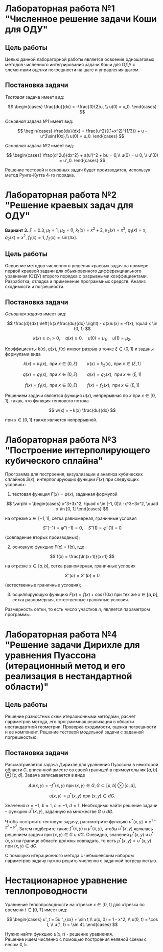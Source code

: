 # Лабораторная работа №1 "Численное решение задачи Коши для ОДУ"

## Цель работы

Целью данной лабораторной работы является освоение одношаговых методов численного интегрирования задачи Коши для ОДУ с элементами оценки погрешности на шаге и управления шагом.

## Постановка задачи

*Тестовая* задача имеет вид:

$$
\begin{cases}
    \frac{du}{dx} = -\frac{3}{2}u, \\
    u(0) = u_0.
\end{cases}
$$

*Основная* задача *№1* имеет вид:

$$
\begin{cases}
    \frac{du}{dx} = \frac{u^2}{(1+x^2)^{1/3}} + u - u^3\sin(10x),\\
    u(0) = u_0.
\end{cases}
$$

*Основная* задача *№2* имеет вид:

$$
    \begin{cases}
        \frac{d^2u}{dx^2} + a(u')^2 + bu = 0,\\
        u(0) = u_0, \\
        u'(0) =  u'_0.
    \end{cases}
$$

Решение тестовой и основных задач будет производится, используя метод Рунге-Кутта 4-го порядка.  

# Лабораторная работа №2 "Решение краевых задач для ОДУ"

**Вариант 3.** $\xi = 0.3$, $\mu_1 = 1$, $\mu_2 = 0$, $k_1(x) = x^2 + 2$, $k_2(x) = x^2$, $q_1(x) = x$, $q_2(x) = x^2$, $f_1(x) = 1$, $f_2(x) = \sin(\pi x)$. 

## Цель работы

Освоение методов численного решения краевых задач на примере первой краевой задачи для обыкновенного дифференциального уравнения (ОДУ) второго порядка с разрывными коэффициентами. Разработка, отладка и применение программных средств. Анализ сходимости и погрешности.

## Постановка задачи

*Основная задача* имеет вид:

$$
\frac{d}{dx} \left( k(x)\frac{du}{dx} \right) - q(x)u(x) = -f(x), \quad x \in (0, 1) 
$$

$$ 
k(x) \ge c_1 > 0, \quad q(x) \ge 0, \quad u(0)=\mu_1, \quad u(1) = \mu_2.
$$

Коэффициенты $k(x)$, $q(x)$, $f(x)$ имеют разрыв в точке $\xi \in (0, 1)$ и заданы формулами вида

$$
k(x) = k_1(x), \text{ при } x \in [0, \xi) \qquad k(x) = k_2(x), \text{ при } x \in (\xi, 1]
$$

$$
q(x) = q_1(x), \text{ при } x \in [0, \xi) \qquad q(x) = q_2(x), \text{ при } x \in (\xi, 1]
$$

$$
f(x) = f_1(x), \text{ при } x \in [0, \xi) \qquad f(x) = f_2(x), \text{ при } x \in (\xi, 1]
$$

Решением задачи является функция $u(x)$, непрерывная по $x$ при
$x ∈ [0, 1]$, такая, что функция теплового потока

$$
w(x) = – k(x) \frac{du}{dx}
$$

при $x ∈ [0, 1]$ также является непрерывной.


# Лабораторная работа №3 "Построение интерполирующего кубического сплайна"

Программа для построения, визуализации и анализа кубических сплайнов $S(x)$, интерполирующих функции $F(x)$ при следующих условиях:

1. тестовая функция $F(x) = \varphi(x)$, заданная формулой

$$
\varphi =
\begin{cases}
    x^3+3x^2, \quad x \in [-1, 0]\\
    -x^3+3x^2, \quad x \in [0, 1]
\end{cases}
$$

на отрезке $x \in [-1, 1]$, сетка равномерная, граничные условия

$$
S''(-1) = \varphi''(-1) = 0, \quad S''(1) = \varphi''(1) = 0
$$

(совпадение вторых производных);

2. основную функцию F(x) = f(x), где

$$
f(x) = \frac{\ln(x+1)}{x+1}
$$

на отрезке $x \in [a, b]$, сетка равномерная, граничные условия

$$
S''(a) = S''(b) = 0
$$

(естественные граничные условия);

3. осциллирующую функцию $F(x) = f(x) + \cos(10x)$ при тех же $x \in [a, b]$, сетка равномерная, естественные граничные условия.

Размерность сетки, то есть число участков $n$, является параметром программы.


# Лабораторная работа №4 "Решение задачи Дирихле для уравнения Пуассона (итерационный метод и его реализация в нестандартной области)"

## Цель работы

Решение разностных схем итерационными методами, расчет параметров метода, его программная реализация в области нестандартной геометрии. Проверка сходимости, оценка погрешности и ее компонент. Решение тестовой модельной задачи с заданной погрешностью.

## Постановка задачи

Рассматривается задача Дирихле для уравнения Пуассона в некоторой области $G$, вписанной вместе со своей границей в прямоугольник $[a, b]⊗[c, d]$.
Задача записывается в виде

$$
Δu(x, y) = –f^*(x, y) \text{ при } (x, y)∈ G, G⊂[a, b]⊗[c, d],
$$

$$
u(x, y) = μ^*(x, y) \text{ при } (x, y) ∈ dG.
$$

Значения $a=-1$, $b=1$, $c=-1$, $d=1$. Необходимо найти решение задачи – функцию $u^*(x, y)$, заданную на множестве $G ∪ dG$.

Чтобы построить тестовую задачу, рассмотрите функцию $u^*(x,y)=e^{1-x^2-y^2}$. Затем подберите такие $f^*(x, y)$ и $μ^*(x, y)$,
чтобы $u^*(x, y)$ являлась решением задачи при $(x, y) ∈ G ∪ dG$. Очевидно, значения $μ^*(x, y)$ и $u^*(x, y)$ на границе области должны совпадать, то есть $μ^*(x, y) = u^*(x, y)$
при $(x, y)∈dG$.

С помощью итерационного метода с чебышевским набором параметров задачу нужно решить численно с заданной погрешностью.


# Нестационарное уравнение теплопроводности

Уравнение теплопроводности на отрезке $x ∈ [0, 1]$ для отрезка по времени $t ∈ [0, T]$ имеет вид:

$$
\begin{cases}
    u'_t = 5u''_{xx} + \sin t,\\
    u(x, 0) = 1 - x^2, \\
    u(0, t) = \cos t, \\
    u(1, t) = \sin 4t.
\end{cases}
$$

Нужно найти функцию $u(x, t)$ - решение уравнения. \
Решение ищем численно с помощью построения неявной схемы с весом $0,5$. 